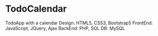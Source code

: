 # TodoCalendar
TodoApp with a calendar
Design: HTML5, CSS3, Bootstrap5
FrontEnd: JavaScript, JQuery, Ajax
BackEnd: PHP, SQL
DB: MySQL
